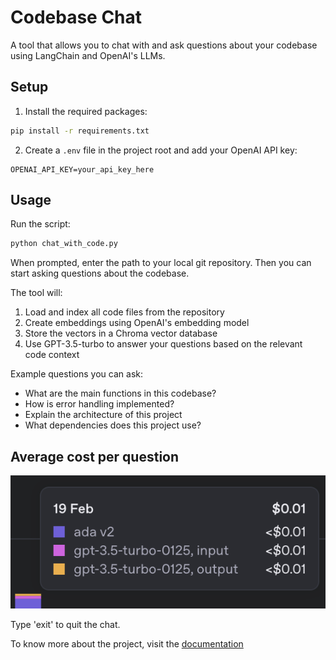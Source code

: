 # Codebase Chat

A tool that allows you to chat with and ask questions about your codebase using LangChain and OpenAI's LLMs.

## Setup

1. Install the required packages:
```bash
pip install -r requirements.txt
```

2. Create a `.env` file in the project root and add your OpenAI API key:
```
OPENAI_API_KEY=your_api_key_here
```

## Usage

Run the script:
```bash
python chat_with_code.py
```

When prompted, enter the path to your local git repository. Then you can start asking questions about the codebase.

The tool will:
1. Load and index all code files from the repository
2. Create embeddings using OpenAI's embedding model
3. Store the vectors in a Chroma vector database
4. Use GPT-3.5-turbo to answer your questions based on the relevant code context

Example questions you can ask:
- What are the main functions in this codebase?
- How is error handling implemented?
- Explain the architecture of this project
- What dependencies does this project use?

## Average cost per question

<img src="/docs//images//usage.png" alt="Average cost per question" />

Type 'exit' to quit the chat.

To know more about the project, visit the [documentation](/docs/README.md)